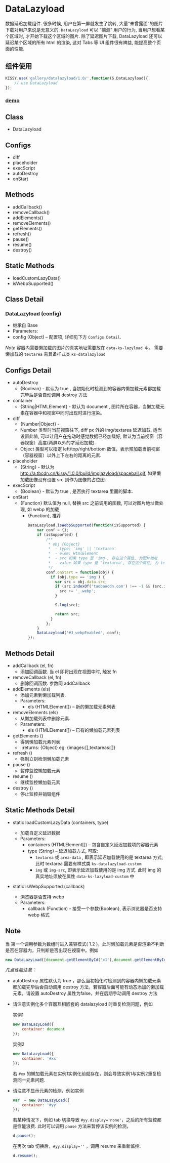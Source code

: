 DataLazyload
============

数据延迟加载组件.
很多时候, 用户在第一屏就发生了跳转, 大量”未曾露面”的图片下载对用户来说是无意义的.
`DataLazyload` 可以 “揣测” 用户的行为, 当用户想看某个区域时, 才开始下载这个区域的图片.
除了延迟图片下载, DataLazyload 还可以延迟某个区域的所有 html 的渲染, 这对 Tabs 等 UI 组件很有裨益, 能提高整个页面的性能.

## 组件使用
```js
KISSY.use('gallery/datalazyload/1.0/',function(S,DataLazyload){
    // use DataLazyload
});
```
### [demo](../demo/index.html)

## Class
* DataLazyload

## Configs
* diff
* placeholder
* execScript
* autoDestroy
* onStart

## Methods
* addCallback()
* removeCallback()
* addElements()
* removeElements()
* getElements()
* refresh()
* pause()
* resume()
* destroy()

## Static Methods
* loadCustomLazyData()
* isWebpSupported()

## Class Detail
### DataLazyload (config)
* 继承自 Base
* Parameters:
 * config (Object) – 配置项, 详细见下方 `Configs Detail`.

*Note*
容器内需要懒加载的图片的真实地址需要放在 `data-ks-lazyload 中`。 需要懒加载的 `textarea` 需具备样式类 `ks-datalazyload`

## Configs Detail
* autoDestroy
  * {Boolean} - 默认为 true , 当初始化时检测到的容器内懒加载元素都加载完毕后是否自动调用 destroy 方法
* container
  * {String|HTMLElement} - 默认为 document , 图片所在容器，当懒加载元素在容器中和视窗中同时出现时进行渲染。
* diff
  * {Number|Object} -
  * Number 类型时当前视窗往下, diff px 外的 img/textarea 延迟加载, 适当设置此值, 可以让用户在拖动时感觉数据已经加载好, 默认为当前视窗（容器视窗）高度(两屏以外的才延迟加载).
  * Object 类型可以指定 left/top/right/bottom 数值，表示预加载当前视窗（容器视窗）以外上下左右的距离的元素.
* placeholder
  * {String} - 默认为 http://a.tbcdn.cn/kissy/1.0.0/build/imglazyload/spaceball.gif, 如果懒加载图像没有设置 src 则作为图像的占位图.
* execScript
  * {Boolean} - 默认为 true , 是否执行 textarea 里面的脚本.
* onStart
  * {Function} 默认值为 null, 替换 src 之前调用的函数, 可以对图片地址做处理, 如 webp 的加载
    * {Function}, 推荐
      ```js
      DataLazyload.isWebpSupported(function(isSupported) {
          var conf = {};
          if (isSupported) {
              /**
               * obj {Object}
               *  - type: 'img' || 'textarea'
               *  - elem: HtmlElement
               *  - src 如果 type 是 'img', 存在这个属性, 为图片地址
               *  - value 如果 type 是 'textarea', 存在这个属性, 为 textarea.value
               */
              conf.onStart = function(obj) {
                if (obj.type == 'img') {
                  var src = obj.data.src;
                  if (src.indexOf('taobaocdn.com') !== -1 && (src.indexOf('.jpg') || src.indexOf('.png'))) {
                    src += '_.webp';
                  }

                  S.log(src);

                  return src;
                }
              };
          }
          DataLazyload('#J_webpEnabled', conf);
      });
      ```

## Methods Detail
* addCallback (el, fn)
  * 添加回调函数. 当 el 即将出现在视图中时, 触发 fn
* removeCallback (el, fn)
  * 删除回调函数. 参数同 addCallback
* addElements (els)
  * 添加元素到懒加载列表.
  * Parameters:
     * els (HTMLElement[]) – 新的懒加载元素列表
* removeElements (els)
  * 从懒加载列表中删除元素.
  * Parameters:
     *  els (HTMLElement[]) – 已有的懒加载元素列表
* getElements ()
  * 得到懒加载元素列表
  * ::returns: {Object} eg: {images:[],textareas:[]}
* refresh ()
  * 强制立刻检测懒加载元素
* pause ()
  * 暂停监控懒加载元素
* resume ()
  * 继续监控懒加载元素
* destroy ()
  * 停止监控并销毁组件

## Static Methods Detail
* static loadCustomLazyData (containers, type)
  * 加载自定义延迟数据
  * Parameters:
     * containers (HTMLElement[]) – 包含自定义延迟加载项的容器元素
     * type (String) – 延迟加载方式, 可取:
         - `textarea` 或 `area-data` , 即表示延迟加载使用的是 textarea 方式;
             此时 textarea 需要有样式类 `ks-datalazyload-custom`
         - `img` 或 `img-src`, 即表示延迟加载使用的是 img 方式.
            此时 img 的真实地址须放在属性 `data-ks-lazyload-custom` 中

* static isWebpSupported (callback)
  * 浏览器是否支持 webp
  * Parameters:
    * callback (Function) - 接受一个参数{Boolean}, 表示浏览器是否支持 webp 格式

## Note
当 第一个调用参数为数组时进入兼容模式( 1.2 )，此时懒加载元素是否渲染不判断是否在容器内，只判断是否出现在视窗中。例如
```js
new DataLazyLoad([document.getElementById('x1'),document.getElementById('x2')]);
```
*几点性能注意：*
- autoDestroy 属性默认为 true ，那么当初始化时检测到的容器内懒加载元素都加载完毕后会自动调用 destroy 方法，若容器后面可能有动态添加的懒加载元素，请设置 autoDestroy 属性为false，并在后期手动调用 destroy 方法

- 请注意实例化多个容器互相嵌套的 datalazyload 时重复检测问题，例如

    实例1
    
    ```js
    new DataLazyLoad({
        container: document
    });
    ```
    
    实例2
    
    ```js
    new DataLazyLoad({
        container: '#xx'
    });
    ```
    
    若 `#xx` 的懒加载元素在实例1实例化前就存在，则会导致实例1与实例2重复检测同一元素问题.



- 请注意不显示元素的检测，例如实例
    
    ```js
    var  = new DataLazyLoad({
        container: '#yy'
    });
    ```
    若某种情况下，例如 tab 切换导致 `#yy.display='none'`，之后的所有监控都是性能浪费. 此时可以调用 `pause` 方法来暂停该实例的检测，
    
    ```js
    d.pause();
    ```
    在再次 tab 切换后，`#yy.display=''` ，调用 resume 来重新监控.
    
    ```js
    d.resume();
    ```
